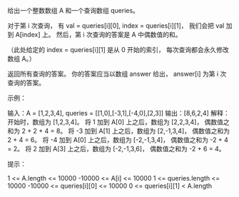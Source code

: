 给出一个整数数组 A 和一个查询数组 queries。

对于第 i 次查询，
有 val = queries[i][0], index = queries[i][1]，
我们会把 val 加到 A[index] 上。
然后，第 i 次查询的答案是 A 中偶数值的和。

（此处给定的 index = queries[i][1] 是从 0 开始的索引，
每次查询都会永久修改数组 A。）

返回所有查询的答案。
你的答案应当以数组 answer 给出，
answer[i] 为第 i 次查询的答案。

 

示例：

输入：A = [1,2,3,4], queries = [[1,0],[-3,1],[-4,0],[2,3]]
输出：[8,6,2,4]
解释：
开始时，数组为 [1,2,3,4]。
将 1 加到 A[0] 上之后，数组为 [2,2,3,4]，
偶数值之和为 2 + 2 + 4 = 8。
将 -3 加到 A[1] 上之后，数组为 [2,-1,3,4]，
偶数值之和为 2 + 4 = 6。
将 -4 加到 A[0] 上之后，数组为 [-2,-1,3,4]，
偶数值之和为 -2 + 4 = 2。
将 2 加到 A[3] 上之后，数组为 [-2,-1,3,6]，
偶数值之和为 -2 + 6 = 4。
 

提示：

1 <= A.length <= 10000
-10000 <= A[i] <= 10000
1 <= queries.length <= 10000
-10000 <= queries[i][0] <= 10000
0 <= queries[i][1] < A.length